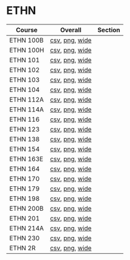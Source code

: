 # ETHN

| Course | Overall | Section |
| ------ | ------- | ------- |
| ETHN 100B | [csv](https://github.com/UCSD-Historical-Enrollment-Data/2024Winter/blob/main/overall/ETHN%20100B.csv), [png](https://raw.githubusercontent.com/UCSD-Historical-Enrollment-Data/2024Winter/main/plot_overall/ETHN%20100B.png), [wide](https://raw.githubusercontent.com/UCSD-Historical-Enrollment-Data/2024Winter/main/plot_overall_wide/ETHN%20100B.png) |  |
| ETHN 100H | [csv](https://github.com/UCSD-Historical-Enrollment-Data/2024Winter/blob/main/overall/ETHN%20100H.csv), [png](https://raw.githubusercontent.com/UCSD-Historical-Enrollment-Data/2024Winter/main/plot_overall/ETHN%20100H.png), [wide](https://raw.githubusercontent.com/UCSD-Historical-Enrollment-Data/2024Winter/main/plot_overall_wide/ETHN%20100H.png) |  |
| ETHN 101 | [csv](https://github.com/UCSD-Historical-Enrollment-Data/2024Winter/blob/main/overall/ETHN%20101.csv), [png](https://raw.githubusercontent.com/UCSD-Historical-Enrollment-Data/2024Winter/main/plot_overall/ETHN%20101.png), [wide](https://raw.githubusercontent.com/UCSD-Historical-Enrollment-Data/2024Winter/main/plot_overall_wide/ETHN%20101.png) |  |
| ETHN 102 | [csv](https://github.com/UCSD-Historical-Enrollment-Data/2024Winter/blob/main/overall/ETHN%20102.csv), [png](https://raw.githubusercontent.com/UCSD-Historical-Enrollment-Data/2024Winter/main/plot_overall/ETHN%20102.png), [wide](https://raw.githubusercontent.com/UCSD-Historical-Enrollment-Data/2024Winter/main/plot_overall_wide/ETHN%20102.png) |  |
| ETHN 103 | [csv](https://github.com/UCSD-Historical-Enrollment-Data/2024Winter/blob/main/overall/ETHN%20103.csv), [png](https://raw.githubusercontent.com/UCSD-Historical-Enrollment-Data/2024Winter/main/plot_overall/ETHN%20103.png), [wide](https://raw.githubusercontent.com/UCSD-Historical-Enrollment-Data/2024Winter/main/plot_overall_wide/ETHN%20103.png) |  |
| ETHN 104 | [csv](https://github.com/UCSD-Historical-Enrollment-Data/2024Winter/blob/main/overall/ETHN%20104.csv), [png](https://raw.githubusercontent.com/UCSD-Historical-Enrollment-Data/2024Winter/main/plot_overall/ETHN%20104.png), [wide](https://raw.githubusercontent.com/UCSD-Historical-Enrollment-Data/2024Winter/main/plot_overall_wide/ETHN%20104.png) |  |
| ETHN 112A | [csv](https://github.com/UCSD-Historical-Enrollment-Data/2024Winter/blob/main/overall/ETHN%20112A.csv), [png](https://raw.githubusercontent.com/UCSD-Historical-Enrollment-Data/2024Winter/main/plot_overall/ETHN%20112A.png), [wide](https://raw.githubusercontent.com/UCSD-Historical-Enrollment-Data/2024Winter/main/plot_overall_wide/ETHN%20112A.png) |  |
| ETHN 114A | [csv](https://github.com/UCSD-Historical-Enrollment-Data/2024Winter/blob/main/overall/ETHN%20114A.csv), [png](https://raw.githubusercontent.com/UCSD-Historical-Enrollment-Data/2024Winter/main/plot_overall/ETHN%20114A.png), [wide](https://raw.githubusercontent.com/UCSD-Historical-Enrollment-Data/2024Winter/main/plot_overall_wide/ETHN%20114A.png) |  |
| ETHN 116 | [csv](https://github.com/UCSD-Historical-Enrollment-Data/2024Winter/blob/main/overall/ETHN%20116.csv), [png](https://raw.githubusercontent.com/UCSD-Historical-Enrollment-Data/2024Winter/main/plot_overall/ETHN%20116.png), [wide](https://raw.githubusercontent.com/UCSD-Historical-Enrollment-Data/2024Winter/main/plot_overall_wide/ETHN%20116.png) |  |
| ETHN 123 | [csv](https://github.com/UCSD-Historical-Enrollment-Data/2024Winter/blob/main/overall/ETHN%20123.csv), [png](https://raw.githubusercontent.com/UCSD-Historical-Enrollment-Data/2024Winter/main/plot_overall/ETHN%20123.png), [wide](https://raw.githubusercontent.com/UCSD-Historical-Enrollment-Data/2024Winter/main/plot_overall_wide/ETHN%20123.png) |  |
| ETHN 138 | [csv](https://github.com/UCSD-Historical-Enrollment-Data/2024Winter/blob/main/overall/ETHN%20138.csv), [png](https://raw.githubusercontent.com/UCSD-Historical-Enrollment-Data/2024Winter/main/plot_overall/ETHN%20138.png), [wide](https://raw.githubusercontent.com/UCSD-Historical-Enrollment-Data/2024Winter/main/plot_overall_wide/ETHN%20138.png) |  |
| ETHN 154 | [csv](https://github.com/UCSD-Historical-Enrollment-Data/2024Winter/blob/main/overall/ETHN%20154.csv), [png](https://raw.githubusercontent.com/UCSD-Historical-Enrollment-Data/2024Winter/main/plot_overall/ETHN%20154.png), [wide](https://raw.githubusercontent.com/UCSD-Historical-Enrollment-Data/2024Winter/main/plot_overall_wide/ETHN%20154.png) |  |
| ETHN 163E | [csv](https://github.com/UCSD-Historical-Enrollment-Data/2024Winter/blob/main/overall/ETHN%20163E.csv), [png](https://raw.githubusercontent.com/UCSD-Historical-Enrollment-Data/2024Winter/main/plot_overall/ETHN%20163E.png), [wide](https://raw.githubusercontent.com/UCSD-Historical-Enrollment-Data/2024Winter/main/plot_overall_wide/ETHN%20163E.png) |  |
| ETHN 164 | [csv](https://github.com/UCSD-Historical-Enrollment-Data/2024Winter/blob/main/overall/ETHN%20164.csv), [png](https://raw.githubusercontent.com/UCSD-Historical-Enrollment-Data/2024Winter/main/plot_overall/ETHN%20164.png), [wide](https://raw.githubusercontent.com/UCSD-Historical-Enrollment-Data/2024Winter/main/plot_overall_wide/ETHN%20164.png) |  |
| ETHN 170 | [csv](https://github.com/UCSD-Historical-Enrollment-Data/2024Winter/blob/main/overall/ETHN%20170.csv), [png](https://raw.githubusercontent.com/UCSD-Historical-Enrollment-Data/2024Winter/main/plot_overall/ETHN%20170.png), [wide](https://raw.githubusercontent.com/UCSD-Historical-Enrollment-Data/2024Winter/main/plot_overall_wide/ETHN%20170.png) |  |
| ETHN 179 | [csv](https://github.com/UCSD-Historical-Enrollment-Data/2024Winter/blob/main/overall/ETHN%20179.csv), [png](https://raw.githubusercontent.com/UCSD-Historical-Enrollment-Data/2024Winter/main/plot_overall/ETHN%20179.png), [wide](https://raw.githubusercontent.com/UCSD-Historical-Enrollment-Data/2024Winter/main/plot_overall_wide/ETHN%20179.png) |  |
| ETHN 198 | [csv](https://github.com/UCSD-Historical-Enrollment-Data/2024Winter/blob/main/overall/ETHN%20198.csv), [png](https://raw.githubusercontent.com/UCSD-Historical-Enrollment-Data/2024Winter/main/plot_overall/ETHN%20198.png), [wide](https://raw.githubusercontent.com/UCSD-Historical-Enrollment-Data/2024Winter/main/plot_overall_wide/ETHN%20198.png) |  |
| ETHN 200B | [csv](https://github.com/UCSD-Historical-Enrollment-Data/2024Winter/blob/main/overall/ETHN%20200B.csv), [png](https://raw.githubusercontent.com/UCSD-Historical-Enrollment-Data/2024Winter/main/plot_overall/ETHN%20200B.png), [wide](https://raw.githubusercontent.com/UCSD-Historical-Enrollment-Data/2024Winter/main/plot_overall_wide/ETHN%20200B.png) |  |
| ETHN 201 | [csv](https://github.com/UCSD-Historical-Enrollment-Data/2024Winter/blob/main/overall/ETHN%20201.csv), [png](https://raw.githubusercontent.com/UCSD-Historical-Enrollment-Data/2024Winter/main/plot_overall/ETHN%20201.png), [wide](https://raw.githubusercontent.com/UCSD-Historical-Enrollment-Data/2024Winter/main/plot_overall_wide/ETHN%20201.png) |  |
| ETHN 214A | [csv](https://github.com/UCSD-Historical-Enrollment-Data/2024Winter/blob/main/overall/ETHN%20214A.csv), [png](https://raw.githubusercontent.com/UCSD-Historical-Enrollment-Data/2024Winter/main/plot_overall/ETHN%20214A.png), [wide](https://raw.githubusercontent.com/UCSD-Historical-Enrollment-Data/2024Winter/main/plot_overall_wide/ETHN%20214A.png) |  |
| ETHN 230 | [csv](https://github.com/UCSD-Historical-Enrollment-Data/2024Winter/blob/main/overall/ETHN%20230.csv), [png](https://raw.githubusercontent.com/UCSD-Historical-Enrollment-Data/2024Winter/main/plot_overall/ETHN%20230.png), [wide](https://raw.githubusercontent.com/UCSD-Historical-Enrollment-Data/2024Winter/main/plot_overall_wide/ETHN%20230.png) |  |
| ETHN 2R | [csv](https://github.com/UCSD-Historical-Enrollment-Data/2024Winter/blob/main/overall/ETHN%202R.csv), [png](https://raw.githubusercontent.com/UCSD-Historical-Enrollment-Data/2024Winter/main/plot_overall/ETHN%202R.png), [wide](https://raw.githubusercontent.com/UCSD-Historical-Enrollment-Data/2024Winter/main/plot_overall_wide/ETHN%202R.png) |  |
